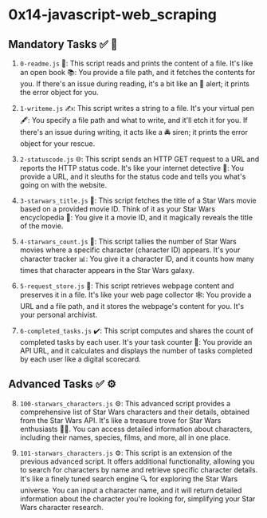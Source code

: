 # 0x14-javascript-web_scraping

## Mandatory Tasks ✅ 🚀

1. `0-readme.js` 📖: This script reads and prints the content of a file. It's like an open book 📚: You provide a file path, and it fetches the contents for you. If there's an issue during reading, it's a bit like an 🚨 alert; it prints the error object for you.

2. `1-writeme.js` ✍️: This script writes a string to a file. It's your virtual pen 🖋️: You specify a file path and what to write, and it'll etch it for you. If there's an issue during writing, it acts like a 🚔 siren; it prints the error object for your rescue.

3. `2-statuscode.js` 🌐: This script sends an HTTP GET request to a URL and reports the HTTP status code. It's like your internet detective 🔎: You provide a URL, and it sleuths for the status code and tells you what's going on with the website.

4. `3-starwars_title.js` 🌌: This script fetches the title of a Star Wars movie based on a provided movie ID. Think of it as your Star Wars encyclopedia 🌠: You give it a movie ID, and it magically reveals the title of the movie.

5. `4-starwars_count.js` 👤: This script tallies the number of Star Wars movies where a specific character (character ID) appears. It's your character tracker 📊: You give it a character ID, and it counts how many times that character appears in the Star Wars galaxy.

6. `5-request_store.js` 💾: This script retrieves webpage content and preserves it in a file. It's like your web page collector 🕸️: You provide a URL and a file path, and it stores the webpage's content for you. It's your personal archivist.

7. `6-completed_tasks.js` ✔️: This script computes and shares the count of completed tasks by each user. It's your task counter 🔢: You provide an API URL, and it calculates and displays the number of tasks completed by each user like a digital scorecard.

## Advanced Tasks ✅ ⚙️

8. `100-starwars_characters.js` ⚙️: This advanced script provides a comprehensive list of Star Wars characters and their details, obtained from the Star Wars API. It's like a treasure trove for Star Wars enthusiasts 🌌👤. You can access detailed information about characters, including their names, species, films, and more, all in one place.

9. `101-starwars_characters.js` ⚙️: This script is an extension of the previous advanced script. It offers additional functionality, allowing you to search for characters by name and retrieve specific character details. It's like a finely tuned search engine 🔍 for exploring the Star Wars universe. You can input a character name, and it will return detailed information about the character you're looking for, simplifying your Star Wars character research.
